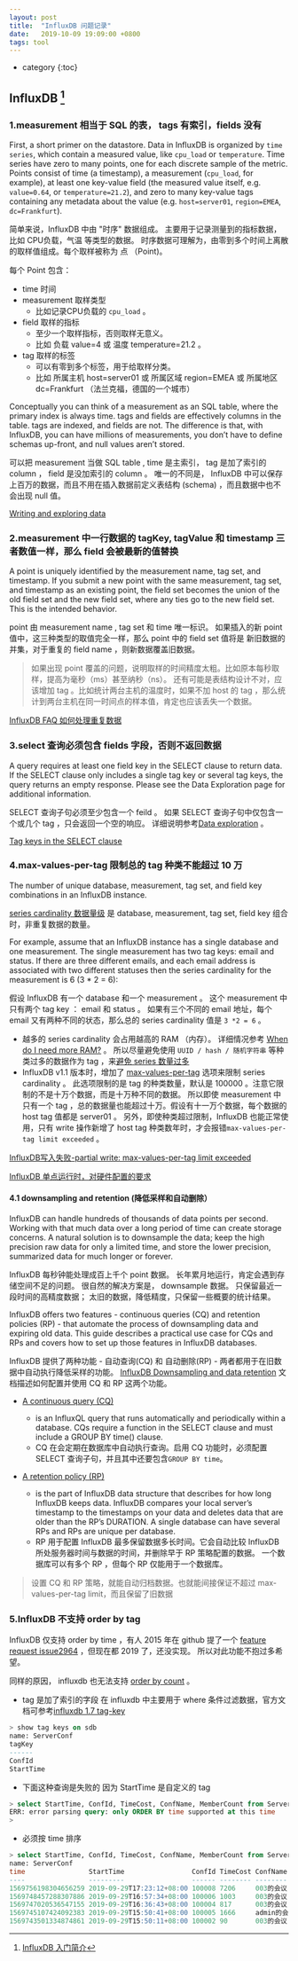 ```yaml
---
layout: post
title:  "InfluxDB 问题记录"
date:   2019-10-09 19:09:00 +0800
tags: tool
---
```


* category
{:toc}



## InfluxDB [^InfluxdbGettingStart]

### 1.measurement 相当于 SQL 的表， tags 有索引，fields 没有

First, a short primer on the datastore. Data in InfluxDB is organized by `time series`, which contain a measured value, like `cpu_load` or `temperature`. Time series have zero to many points, one for each discrete sample of the metric. Points consist of time (a timestamp), a measurement (`cpu_load`, for example), at least one key-value field (the measured value itself, e.g. `value=0.64`, or `temperature=21.2`), and zero to many key-value tags containing any metadata about the value (e.g. `host=server01`, `region=EMEA`, `dc=Frankfurt`).

简单来说，InfluxDB 中由 "时序" 数据组成。
主要用于记录测量到的指标数据，比如 CPU负载，气温 等类型的数据。
时序数据可理解为，由零到多个时间上离散的取样值组成。每个取样被称为 点 （Point)。

每个 Point 包含：
- time 时间
- measurement 取样类型
  * 比如记录CPU负载的 `cpu_load` 。
- field 取样的指标
  * 至少一个取样指标，否则取样无意义。
  * 比如 负载 value=4 或 温度 temperature=21.2 。
- tag 取样的标签
  * 可以有零到多个标签，用于给取样分类。
  * 比如 所属主机 host=server01 或 所属区域 region=EMEA  或 所属地区 dc=Frankfurt （法兰克福，德国的一个城市）


Conceptually you can think of a measurement as an SQL table, where the primary index is always time. tags and fields are effectively columns in the table. tags are indexed, and fields are not. The difference is that, with InfluxDB, you can have millions of measurements, you don’t have to define schemas up-front, and null values aren’t stored.

可以把 measurement 当做 SQL table ,
time 是主索引，
tag 是加了索引的 column ，
field 是没加索引的 column 。
唯一的不同是， InfluxDB 中可以保存上百万的数据，而且不用在插入数据前定义表结构 (schema) ，而且数据中也不会出现 null 值。

[Writing and exploring data](https://docs.influxdata.com/influxdb/v1.7/introduction/getting-started/#writing-and-exploring-data)



### 2.measurement 中一行数据的 tagKey, tagValue 和 timestamp 三者数值一样，那么 field 会被最新的值替换

A point is uniquely identified by the measurement name, tag set, and timestamp. If you submit a new point with the same measurement, tag set, and timestamp as an existing point, the field set becomes the union of the old field set and the new field set, where any ties go to the new field set. This is the intended behavior.

point 由 measurement name , tag set 和 time 唯一标识。
如果插入的新 point 值中，这三种类型的取值完全一样，那么 point 中的 field set 值将是 新旧数据的并集，对于重复的 field name ，则新数据覆盖旧数据。


>  如果出现 point 覆盖的问题，说明取样的时间精度太粗。比如原本每秒取样，提高为毫秒（ms）甚至纳秒（ns）。
> 还有可能是表结构设计不对，应该增加 tag 。比如统计两台主机的温度时，如果不加 host 的 tag ，那么统计到两台主机在同一时间点的样本值，肯定也应该丢失一个数据。


[InfluxDB FAQ 如何处理重复数据](https://docs.influxdata.com/influxdb/v1.7/troubleshooting/frequently-asked-questions/#how-does-influxdb-handle-duplicate-points)



### 3.select 查询必须包含 fields 字段，否则不返回数据

A query requires at least one field key in the SELECT clause to return data. If the SELECT clause only includes a single tag key or several tag keys, the query returns an empty response. Please see the Data Exploration page for additional information.

SELECT 查询子句必须至少包含一个 feild 。
如果 SELECT 查询子句中仅包含一个或几个 tag ，只会返回一个空的响应。
详细说明参考[Data exploration](https://docs.influxdata.com/influxdb/v1.7/query_language/data_exploration/#common-issues-with-the-select-statement) 。

[Tag keys in the SELECT clause](https://docs.influxdata.com/influxdb/v1.7/troubleshooting/frequently-asked-questions/#tag-keys-in-the-select-clause)



### 4.max-values-per-tag 限制总的 tag 种类不能超过 10 万 

The number of unique database, measurement, tag set, and field key combinations in an InfluxDB instance.

[series cardinality 数据量级](https://docs.influxdata.com/influxdb/v1.1/concepts/glossary/#series-cardinality) 是 database, measurement, tag set, field key 组合时，非重复数据的数量。

For example, assume that an InfluxDB instance has a single database and one measurement. The single measurement has two tag keys: email and status. If there are three different emails, and each email address is associated with two different statuses then the series cardinality for the measurement is 6 (3 * 2 = 6):

假设 InfluxDB 有一个 database 和一个 measurement 。
这个 measurement 中只有两个 tag key ： email 和 status 。
如果有三个不同的 email 地址，每个 email 又有两种不同的状态，那么总的 series cardinality 值是 `3 *2 = 6` 。

- 越多的 series cardinality 会占用越高的 RAM （内存）。
  详细情况参考 [When do I need more RAM?](https://docs.influxdata.com/influxdb/v1.7/guides/hardware_sizing/#when-do-i-need-more-ram) 。
  所以尽量避免使用 `UUID / hash / 随机字符串` 等种类过多的数据作为 tag ，来[避免 series 数量过多](https://docs.influxdata.com/influxdb/v1.7/concepts/schema_and_data_layout/#don-t-have-too-many-series)
- InfluxDB v1.1 版本时，增加了 [max-values-per-tag](https://github.com/influxdata/influxdb/blob/1.1/CHANGELOG.md#data-section) 选项来限制 series cardinality 。
  此选项限制的是 tag 的种类数量，默认是 100000 。注意它限制的不是十万个数据，而是十万种不同的数据。
  所以即使 measurement 中只有一个 tag ，总的数据量也能超过十万。假设有十一万个数据，每个数据的 host tag 值都是 server01 。
  另外，即使种类超过限制，InfluxDB 也能正常使用，只有 write 操作新增了 host tag 种类数年时，才会报错`max-values-per-tag limit exceeded` 。


[InfluxDB写入失败-partial write: max-values-per-tag limit exceeded](http://xiajunhust.github.io/2016/12/13/InfluxDB%E5%86%99%E5%85%A5%E5%A4%B1%E8%B4%A5-partial-write-max-values-per-tag-limit-exceeded/)

[InfluxDB 单点运行时，对硬件配置的要求](https://docs.influxdata.com/influxdb/v1.7/guides/hardware_sizing/#general-hardware-guidelines-for-a-single-node)



#### 4.1 downsampling and retention (降低采样和自动删除）

InfluxDB can handle hundreds of thousands of data points per second. Working with that much data over a long period of time can create storage concerns. A natural solution is to downsample the data; keep the high precision raw data for only a limited time, and store the lower precision, summarized data for much longer or forever.

InfluxDB 每秒钟能处理成百上千个 point 数据。
长年累月地运行，肯定会遇到存储空间不足的问题。
很自然的解决方案是， downsample 数据。
只保留最近一段时间的高精度数据；
太旧的数据，降低精度，只保留一些概要的统计结果。


InfluxDB offers two features - continuous queries (CQ) and retention policies (RP) - that automate the process of downsampling data and expiring old data. This guide describes a practical use case for CQs and RPs and covers how to set up those features in InfluxDB databases.

InfluxDB 提供了两种功能 - 自动查询(CQ) 和 自动删除(RP) - 两者都用于在旧数据中自动执行降低采样的功能。
[InfluxDB Downsampling and data retention](https://docs.influxdata.com/influxdb/v1.7/guides/downsampling_and_retention/) 文档描述如何配置并使用 CQ 和 RP 这两个功能。

- [A continuous query (CQ)](https://docs.influxdata.com/influxdb/v1.7/query_language/continuous_queries/)
  * is an InfluxQL query that runs automatically and periodically within a database.
    CQs require a function in the SELECT clause and must include a GROUP BY time() clause.
  * CQ 在会定期在数据库中自动执行查询。启用 CQ 功能时，必须配置 SELECT 查询子句，并且其中还要包含`GROUP BY time`。

- [A retention policy (RP)](https://docs.influxdata.com/influxdb/v1.7/query_language/database_management/#retention-policy-management)
  * is the part of InfluxDB data structure that describes for how long InfluxDB keeps data.
    InfluxDB compares your local server’s timestamp to the timestamps on your data and deletes data that are older than the RP’s DURATION. A single database can have several RPs and RPs are unique per database.
  * RP 用于配置 InfluxDB 最多保留数据多长时间。它会自动比较 InfluxDB 所处服务器时间与数据的时间，并删除早于 RP 策略配置的数据。
    一个数据库可以有多个 RP ，但每个 RP 仅能用于一个数据库。

> 设置 CQ 和 RP 策略，就能自动归档数据。也就能间接保证不超过 max-values-per-tag limit，而且保留了旧数据



### 5.InfluxDB 不支持 order by tag 

InfluxDB 仅支持 order by time ，有人 2015 年在 github 提了一个 [feature request issue2964](https://github.com/influxdata/influxdb/issues/3954) ，但现在都 2019 了，还没实现。
所以对此功能不抱过多希望。

同样的原因， influxdb 也无法支持 [order by count](https://stackoverflow.com/questions/40117511/how-to-do-group-by-with-count-and-ordering-by-count-in-influxdb) 。


- tag 是加了索引的字段
在 influxdb 中主要用于 where 条件过滤数据，官方文档可参考[influxdb 1.7 tag-key](https://docs.influxdata.com/influxdb/v1.7/concepts/glossary/#tag-key)
```sql
> show tag keys on sdb
name: ServerConf
tagKey
------
ConfId
StartTime
```

- 下面这种查询是失败的
因为 StartTime 是自定义的 tag 
```sql
> select StartTime, ConfId, TimeCost, ConfName, MemberCount from ServerConf  order by StartTime desc  limit 24 offset 0
ERR: error parsing query: only ORDER BY time supported at this time
> 
```

- 必须按 time 排序
```sql
> select StartTime, ConfId, TimeCost, ConfName, MemberCount from ServerConf  order by time desc  limit 24 offset 0
name: ServerConf
time                StartTime                 ConfId TimeCost ConfName MemberCount
----                ---------                 ------ -------- -------- -----------
1569756198304656259 2019-09-29T17:23:12+08:00 100008 7206     003的会议   1       
1569748457288307886 2019-09-29T16:57:34+08:00 100006 1003     003的会议   1       
1569747020536547155 2019-09-29T16:36:43+08:00 100004 817      003的会议   1       
1569745107424092383 2019-09-29T15:50:41+08:00 100005 1666     admin的会议 4       
1569743501334874861 2019-09-29T15:50:11+08:00 100002 90       003的会议   1       
```


[^InfluxdbGettingStart]: [InfluxDB 入门简介](https://docs.influxdata.com/influxdb/v1.6/introduction/getting-started/)



